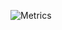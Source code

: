 ![Metrics](https://metrics.lecoq.io/bilalbayasut?template=classic&isocalendar=1&languages=1&followup=1&isocalendar.duration=half-year&config.timezone=Asia%2FJakarta)
